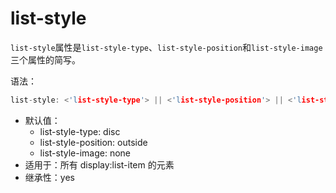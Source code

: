 list-style
========

`list-style`属性是`list-style-type`、`list-style-position`和`list-style-image`三个属性的简写。

语法：

```c
list-style: <'list-style-type'> || <'list-style-position'> || <'list-style-image'>
```

 - 默认值：
	 - list-style-type: disc
	 - list-style-position: outside
	 - list-style-image: none
 - 适用于：所有 display:list-item 的元素
 - 继承性：yes
 